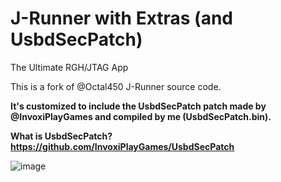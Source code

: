 # J-Runner with Extras (and UsbdSecPatch)
The Ultimate RGH/JTAG App

This is a fork of @Octal450 J-Runner source code.

__It's customized to include the UsbdSecPatch patch made by @InvoxiPlayGames and compiled by me (UsbdSecPatch.bin).__

**What is UsbdSecPatch?**
__https://github.com/InvoxiPlayGames/UsbdSecPatch__

![image](https://user-images.githubusercontent.com/45512710/211193008-acbc08fa-2b14-49d8-8240-4cd026496566.png)
